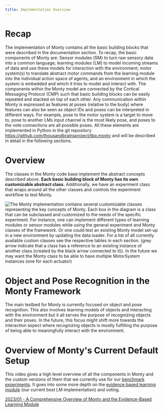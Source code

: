 ```yaml
---
title: Implementation Overview
---
```

# Recap

The implementation of Monty contains all the basic building blocks that were described in the documentation section. To recap, the basic components of Monty are: Sensor modules (SM) to turn raw sensory data into a common language; learning modules (LM) to model incoming streams of data and use these models for interaction with the environment; motor system(s) to translate abstract motor commands from the learning module into the individual action space of agents; and an environment in which the system is embedded and which it tries to model and interact with. The components within the Monty model are connected by the Cortical Messaging Protocol (CMP) such that basic building blocks can be easily repeated and stacked on top of each other. Any communication within Monty is expressed as features at poses (relative to the body) where features can also be seen as object IDs and poses can be interpreted in different ways. For example, pose to the motor system is a target to move to, pose to another LMs input channel is the most likely pose, and poses to the vote connections are all possible poses. All these elements are implemented in Python in the git repository <https://github.com/thousandbrainsproject/tbp.monty> and will be described in detail in the following sections.

# Overview

The classes in the Monty code base implement the abstract concepts described above. **Each basic building block of Monty has its own customizable abstract class.** Additionally, we have an experiment class that wraps around all the other classes and controls the experiment workflow to test Monty.

![The Monty implementation contains several customizable classes representing the key concepts of Monty. Each box in the diagram is a class that can be subclassed and customized to the needs of the specific experiment. For instance, one can implement different types of learning modules or sensor modules while using the general experiment and Monty classes of the framework. Or one could test an existing Monty model set-up in a new environment by updating the data loader. For a list of all currently available custom classes see the respective tables in each section. (grey arrow indicate that a class has a reference to an existing instance of another class (created by the black arrow connected to it)). In the future we may want the Monty class to be able to have multiple MotorSystem instances (one for each actuator)](../figures/how-monty-works/monty_classes.png)


# Object and Pose Recognition in the Monty Framework

The main testbed for Monty is currently focused on object and pose recognition. This also involves learning models of objects and interacting with the environment but it all serves the purpose of recognizing objects and their poses. In the future, this focus might shift more towards the interaction aspect where recognizing objects is mostly fulfilling the purpose of being able to meaningfully interact with the environment.

# Overview of Monty's Current Default Setup
This video gives a high level overview of all the components in Monty and the custom versions of them that we currently use for our [benchmark experiments](../overview/benchmark-experiments.md). It goes into some more depth on the [evidence based learning module](learning-module/evidence-based-learning-module.md) (our current best LM implementation) and voting.

[2023/01 - A Comprehensive Overview of Monty and the Evidence-Based Learning Module](https://www.youtube.com/watch?v=bkwY4ru1xCg)